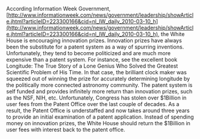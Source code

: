 
According Information Week Government, [http://www.informationweek.com/news/government/leadership/showArticle.jhtml?articleID=223300166&cid=nl_IW_daily_2010-03-10_h](http://www.informationweek.com/news/government/leadership/showArticle.jhtml?articleID=223300166&cid=nl_IW_daily_2010-03-10_h), the White House is encouraging innovation prizes. Innovation prizes have always been the substitute for a patent system as a way of spurring inventions. Unfortunately, they tend to become politicized and are much more expensive than a patent system. For instance, see the excellent book Longitude: The True Story of a Lone Genius Who Solved the Greatest Scientific Problem of His Time. In that case, the brilliant clock maker was squeezed out of winning the prize for accurately determining longitude by the politically more connected astronomy community. The patent system is self funded and provides infinitely more return than innovation prizes, such as the NSF, NIH, etc. Unfortunately, Congress has stolen over $1Billion in user fees from the Patent Office over the last couple of decades. As a result, the Patent Office is understaffed and now takes around three years to provide an initial examination of a patent application. Instead of spending money on innovation prizes, the White House should return the $1Billion in user fees with interest back to the patent office.